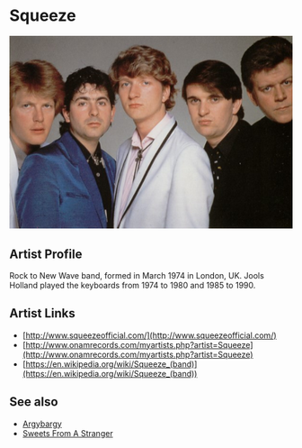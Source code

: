 # Squeeze

![](../../assets/artists/Squeeze.png)

## Artist Profile

Rock to New Wave band, formed in March 1974 in London, UK.
Jools Holland played the keyboards from 1974 to 1980 and 1985 to 1990.

## Artist Links

- [http://www.squeezeofficial.com/](http://www.squeezeofficial.com/)
- [http://www.onamrecords.com/myartists.php?artist=Squeeze](http://www.onamrecords.com/myartists.php?artist=Squeeze)
- [https://en.wikipedia.org/wiki/Squeeze_(band)](https://en.wikipedia.org/wiki/Squeeze_(band))


## See also

- [Argybargy](Argybargy.md)
- [Sweets From A Stranger](Sweets_From_A_Stranger.md)
